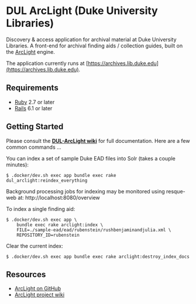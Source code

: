 # DUL ArcLight (Duke University Libraries)

Discovery & access application for archival material at Duke University Libraries. A front-end for archival finding aids / collection guides, built on the [ArcLight](https://github.com/projectblacklight/arclight) engine.

The application currently runs at [https://archives.lib.duke.edu](https://archives.lib.duke.edu).

## Requirements

* [Ruby](https://www.ruby-lang.org/en/) 2.7 or later
* [Rails](http://rubyonrails.org) 6.1 or later

## Getting Started

Please consult the **[DUL-ArcLight wiki](https://gitlab.oit.duke.edu/dul-its/dul-arclight/-/wikis/home)**
for full documentation. Here are a few common commands ...

You can index a set of sample Duke EAD files into Solr (takes a couple minutes):

    $ .docker/dev.sh exec app bundle exec rake dul_arclight:reindex_everything

Background processing jobs for indexing may be monitored using resque-web at:
http://localhost:8080/overview

To index a single finding aid:

    $ .docker/dev.sh exec app \
		bundle exec rake arclight:index \
		FILE=./sample-ead/ead/rubenstein/rushbenjaminandjulia.xml \
		REPOSITORY_ID=rubenstein

Clear the current index:

	$ .docker/dev.sh exec app bundle exec rake arclight:destroy_index_docs

## Resources

* [ArcLight on GitHub](https://github.com/projectblacklight/arclight)
* [ArcLight project wiki](https://wiki.lyrasis.org/display/samvera/ArcLight)
